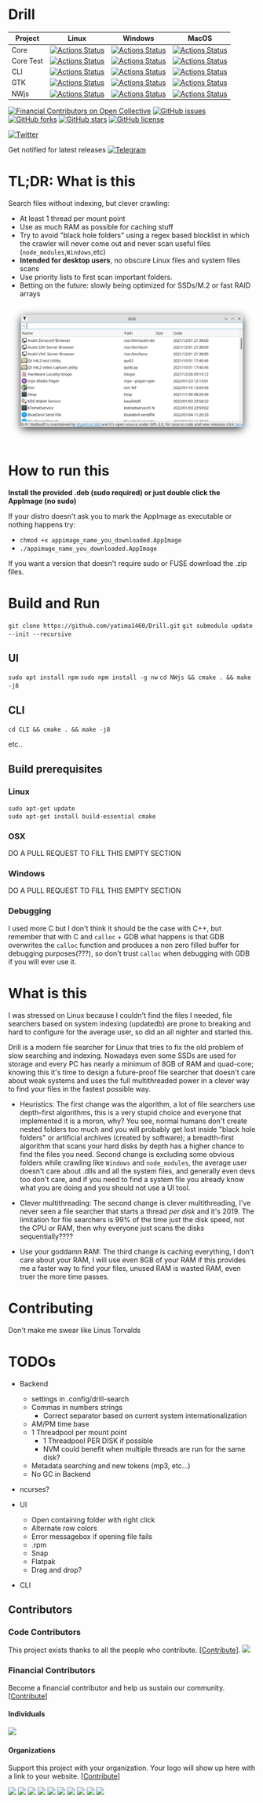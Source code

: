 # Drill

|Project|Linux|Windows|MacOS|
|-------|-----|-------|-----|
| Core | [![Actions Status](https://github.com/yatima1460/Drill/workflows/Linux_Core/badge.svg)](https://github.com/yatima1460/Drill/actions) | [![Actions Status](https://github.com/yatima1460/Drill/workflows/Windows_Core/badge.svg)](https://github.com/yatima1460/Drill/actions) | [![Actions Status](https://github.com/yatima1460/Drill/workflows/MacOS_Core/badge.svg)](https://github.com/yatima1460/Drill/actions)|
| Core Test | [![Actions Status](https://github.com/yatima1460/Drill/workflows/TestLinux/badge.svg)](https://github.com/yatima1460/Drill/actions) |[![Actions Status](https://github.com/yatima1460/Drill/workflows/TestWindows/badge.svg)](https://github.com/yatima1460/Drill/actions) | [![Actions Status](https://github.com/yatima1460/Drill/workflows/TestMacOS/badge.svg)](https://github.com/yatima1460/Drill/actions)|
| CLI | [![Actions Status](https://github.com/yatima1460/Drill/workflows/Linux_CLI/badge.svg)](https://github.com/yatima1460/Drill/actions) | [![Actions Status](https://github.com/yatima1460/Drill/workflows/Windows_CLI/badge.svg)](https://github.com/yatima1460/Drill/actions) | [![Actions Status](https://github.com/yatima1460/Drill/workflows/MacOS_CLI/badge.svg)](https://github.com/yatima1460/Drill/actions) |
| GTK | [![Actions Status](https://github.com/yatima1460/Drill/workflows/Linux_GTK/badge.svg)](https://github.com/yatima1460/Drill/actions) |[![Actions Status](https://github.com/yatima1460/Drill/workflows/Windows_GTK/badge.svg)](https://github.com/yatima1460/Drill/actions) | [![Actions Status](https://github.com/yatima1460/Drill/workflows/MacOS_GTK/badge.svg)](https://github.com/yatima1460/Drill/actions) |
| NWjs | [![Actions Status](https://github.com/yatima1460/Drill/workflows/Linux_NWjs/badge.svg)](https://github.com/yatima1460/Drill/actions) |[![Actions Status](https://github.com/yatima1460/Drill/workflows/Windows_NWjs/badge.svg)](https://github.com/yatima1460/Drill/actions) | [![Actions Status](https://github.com/yatima1460/Drill/workflows/MacOS_NWjs/badge.svg)](https://github.com/yatima1460/Drill/actions) |

[![Financial Contributors on Open Collective](https://opencollective.com/Drill/all/badge.svg?label=financial+contributors)](https://opencollective.com/Drill) [![GitHub issues](https://img.shields.io/github/issues/yatima1460/Drill.svg)](https://github.com/yatima1460/Drill/issues)
[![GitHub forks](https://img.shields.io/github/forks/yatima1460/Drill.svg)](https://github.com/yatima1460/Drill/network)
[![GitHub stars](https://img.shields.io/github/stars/yatima1460/Drill.svg)](https://github.com/yatima1460/Drill/stargazers)
[![GitHub license](https://img.shields.io/github/license/yatima1460/Drill.svg)](https://github.com/yatima1460/Drill/blob/master/LICENSE)

[![Twitter](https://img.shields.io/twitter/url/https/github.com/yatima1460/Drill.svg?style=social)](https://twitter.com/intent/tweet?text=Wow:&url=https%3A%2F%2Fgithub.com%2Fyatima1460%2FDrill)

Get notified for latest releases
[![Telegram](https://raw.githubusercontent.com/yatima1460/Drill/gh-pages/icons/telegram_icon.png)](https://telegram.me/drill_search)

# TL;DR: What is this

Search files without indexing, but clever crawling:
- At least 1 thread per mount point
- Use as much RAM as possible for caching stuff
- Try to avoid "black hole folders" using a regex based blocklist in which the crawler will never come out and never scan useful files (`node_modules`,`Windows`,etc)
- **Intended for desktop users**, no obscure Linux files and system files scans
- Use priority lists to first scan important folders.
- Betting on the future: slowly being optimized for SSDs/M.2 or fast RAID arrays


![](https://raw.githubusercontent.com/yatima1460/Drill/gh-pages/screenshot.png)


# How to run this

**Install the provided .deb (sudo required) or just double click the AppImage (no sudo)**

If your distro doesn't ask you to mark the AppImage as executable or nothing happens try:
- `chmod +x appimage_name_you_downloaded.AppImage`
- `./appimage_name_you_downloaded.AppImage`

If you want a version that doesn't require sudo or FUSE download the .zip files.

# Build and Run

`git clone https://github.com/yatima1460/Drill.git`
`git submodule update --init --recursive`


## UI

`sudo apt install npm`
`sudo npm install -g nw`
`cd NWjs && cmake . && make -j8`

## CLI

`cd CLI && cmake . && make -j8`

etc..

## Build prerequisites

### Linux

```
sudo apt-get update
sudo apt-get install build-essential cmake
```

### OSX

DO A PULL REQUEST TO FILL THIS EMPTY SECTION

### Windows

DO A PULL REQUEST TO FILL THIS EMPTY SECTION


### Debugging

I used more C but I don't think it should be the case with C++, but remember that with C and `calloc` + GDB what happens is that GDB overwrites the `calloc` function and produces a non zero filled buffer for debugging purposes(???), so don't trust `calloc` when debugging with GDB if you will ever use it.

# What is this

I was stressed on Linux because I couldn't find the files I needed, file searchers based on system indexing (updatedb) are prone to breaking and hard to configure for the average user, so did an all nighter and started this.

Drill is a modern file searcher for Linux that tries to fix the old problem of slow searching and indexing.
Nowadays even some SSDs are used for storage and every PC has nearly a minimum of 8GB of RAM and quad-core;
knowing this it's time to design a future-proof file searcher that doesn't care about weak systems and uses the full multithreaded power in a clever way to find your files in the fastest possible way.

* Heuristics:
The first change was the algorithm, a lot of file searchers use depth-first algorithms, this is a very stupid choice and everyone that implemented it is a moron, why? 
You see, normal humans don't create nested folders too much and you will probably get lost inside "black hole folders" or artificial archives (created by software); a breadth-first algorithm that scans your hard disks by depth has a higher chance to find the files you need.
Second change is excluding some obvious folders while crawling like `Windows` and `node_modules`, the average user doesn't care about .dlls and all the system files, and generally even devs too don't care, and if you need to find a system file you already know what you are doing and you should not use a UI tool.

* Clever multithreading: The second change is clever multithreading, I've never seen a file searcher that starts a thread *per disk* and it's 2019. The limitation for file searchers is 99% of the time just the disk speed, not the CPU or RAM, then why everyone just scans the disks sequentially????

* Use your goddamn RAM: The third change is caching everything, I don't care about your RAM, I will use even 8GB of your RAM if this provides me a faster way to find your files, unused RAM is wasted RAM, even truer the more time passes.

# Contributing
Don't make me swear like Linus Torvalds

# TODOs

- Backend
    - settings in .config/drill-search
    - Commas in numbers strings
        - Correct separator based on current system internationalization
    - AM/PM time base
    - 1 Threadpool per mount point
        - 1 Threadpool PER DISK if possible
        - NVM could benefit when multiple threads are run for the same disk?
    - Metadata searching and new tokens (mp3, etc...)
    - No GC in Backend

- ncurses?

- UI
    - Open containing folder with right click 
    - Alternate row colors
    - Error messagebox if opening file fails
    - .rpm
    - Snap
    - Flatpak
    - Drag and drop?

- CLI


## Contributors

### Code Contributors

This project exists thanks to all the people who contribute. [[Contribute](CONTRIBUTING.md)].
<a href="https://github.com/yatima1460/Drill/graphs/contributors"><img src="https://opencollective.com/Drill/contributors.svg?width=890&button=false" /></a>

### Financial Contributors

Become a financial contributor and help us sustain our community. [[Contribute](https://opencollective.com/Drill/contribute)]

#### Individuals

<a href="https://opencollective.com/Drill"><img src="https://opencollective.com/Drill/individuals.svg?width=890"></a>

#### Organizations

Support this project with your organization. Your logo will show up here with a link to your website. [[Contribute](https://opencollective.com/Drill/contribute)]

<a href="https://opencollective.com/Drill/organization/0/website"><img src="https://opencollective.com/Drill/organization/0/avatar.svg"></a>
<a href="https://opencollective.com/Drill/organization/1/website"><img src="https://opencollective.com/Drill/organization/1/avatar.svg"></a>
<a href="https://opencollective.com/Drill/organization/2/website"><img src="https://opencollective.com/Drill/organization/2/avatar.svg"></a>
<a href="https://opencollective.com/Drill/organization/3/website"><img src="https://opencollective.com/Drill/organization/3/avatar.svg"></a>
<a href="https://opencollective.com/Drill/organization/4/website"><img src="https://opencollective.com/Drill/organization/4/avatar.svg"></a>
<a href="https://opencollective.com/Drill/organization/5/website"><img src="https://opencollective.com/Drill/organization/5/avatar.svg"></a>
<a href="https://opencollective.com/Drill/organization/6/website"><img src="https://opencollective.com/Drill/organization/6/avatar.svg"></a>
<a href="https://opencollective.com/Drill/organization/7/website"><img src="https://opencollective.com/Drill/organization/7/avatar.svg"></a>
<a href="https://opencollective.com/Drill/organization/8/website"><img src="https://opencollective.com/Drill/organization/8/avatar.svg"></a>
<a href="https://opencollective.com/Drill/organization/9/website"><img src="https://opencollective.com/Drill/organization/9/avatar.svg"></a>

